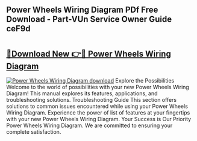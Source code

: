 ## Power Wheels Wiring Diagram PDf Free Download - Part-VUn Service Owner Guide ceF9d

# <h2><a href="http://dfqcdu.blite.top/?on=Power+Wheels+Wiring+Diagram">🔗Download New 👉🔴 Power Wheels Wiring Diagram</a></h2>

[![Power Wheels Wiring Diagram download](https://i.imgur.com/lujVjoI.png)](http://dfqcdu.blite.top/?on=Power+Wheels+Wiring+Diagram)
Explore the Possibilities Welcome to the world of possibilities with your new Power Wheels Wiring Diagram! This manual explores its features, applications, and troubleshooting solutions. Troubleshooting Guide This section offers solutions to common issues encountered while using your Power Wheels Wiring Diagram. Experience the power of list of features at your fingertips with your new Power Wheels Wiring Diagram. Your Success is Our Priority Power Wheels Wiring Diagram. We are committed to ensuring your complete satisfaction.
